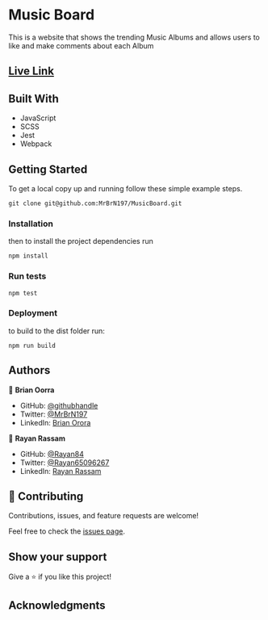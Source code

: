 # Music Board

This is a website that shows the trending Music Albums and allows users to like and make comments about each Album

## [Live Link](https://mrbrn197.github.io/MusicBoard/dist)

## Built With

- JavaScript
- SCSS
- Jest
- Webpack

## Getting Started

To get a local copy up and running follow these simple example steps.

`git clone git@github.com:MrBrN197/MusicBoard.git`

### Installation

then to install the project dependencies run

`npm install`

### Run tests

`npm test`

### Deployment

to build to the dist folder run:

`npm run build`

## Authors

👤 **Brian Oorra**

- GitHub: [@githubhandle](https://github.com/githubhandle)
- Twitter: [@MrBrN197](https://twitter.com/MrBrN197)
- LinkedIn: [Brian Orora](https://www.linkedin.com/in/brian-orora-2b7883a7/)

👤 **Rayan Rassam**

- GitHub: [@Rayan84](https://github.com/Rayan84)
- Twitter: [@Rayan65096267](https://twitter.com/Rayan65096267)
- LinkedIn: [Rayan Rassam](https://www.linkedin.com/in/rayan-rassam/)

## 🤝 Contributing

Contributions, issues, and feature requests are welcome!

Feel free to check the [issues page](../../issues/).

## Show your support

Give a ⭐️ if you like this project!

## Acknowledgments
